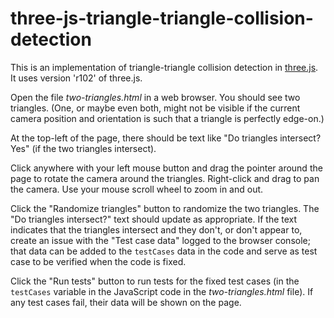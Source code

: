 # three-js-triangle-triangle-collision-detection

This is an implementation of triangle-triangle collision detection in [three.js](https://threejs.org). It uses version 'r102' of three.js.

Open the file *two-triangles.html* in a web browser. You should see two triangles. (One, or maybe even both, might not be visible if the current camera position and orientation is such that a triangle is perfectly edge-on.)

At the top-left of the page, there should be text like "Do triangles intersect? Yes" (if the two triangles intersect).

Click anywhere with your left mouse button and drag the pointer around the page to rotate the camera around the triangles. Right-click and drag to pan the camera. Use your mouse scroll wheel to zoom in and out.

Click the "Randomize triangles" button to randomize the two triangles. The "Do triangles intersect?" text should update as appropriate. If the text indicates that the triangles intersect and they don't, or don't appear to, create an issue with the "Test case data" logged to the browser console; that data can be added to the `testCases` data in the code and serve as test case to be verified when the code is fixed.

Click the "Run tests" button to run tests for the fixed test cases (in the `testCases` variable in the JavaScript code in the *two-triangles.html* file). If any test cases fail, their data will be shown on the page.
